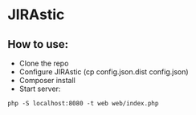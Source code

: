 JIRAstic
========

How to use:
-----------

* Clone the repo
* Configure JIRAstic (cp config.json.dist config.json)
* Composer install
* Start server:
```
php -S localhost:8080 -t web web/index.php
```